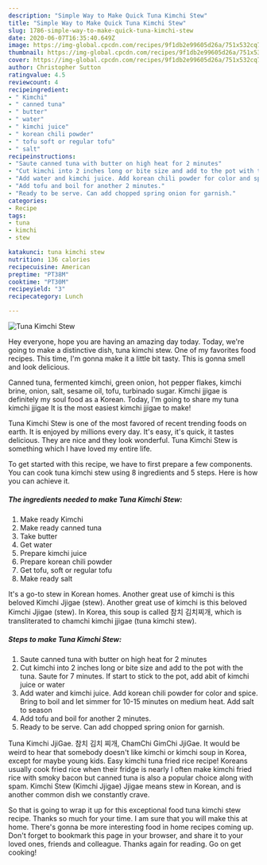 ```yaml
---
description: "Simple Way to Make Quick Tuna Kimchi Stew"
title: "Simple Way to Make Quick Tuna Kimchi Stew"
slug: 1786-simple-way-to-make-quick-tuna-kimchi-stew
date: 2020-06-07T16:35:40.649Z
image: https://img-global.cpcdn.com/recipes/9f1db2e99605d26a/751x532cq70/tuna-kimchi-stew-recipe-main-photo.jpg
thumbnail: https://img-global.cpcdn.com/recipes/9f1db2e99605d26a/751x532cq70/tuna-kimchi-stew-recipe-main-photo.jpg
cover: https://img-global.cpcdn.com/recipes/9f1db2e99605d26a/751x532cq70/tuna-kimchi-stew-recipe-main-photo.jpg
author: Christopher Sutton
ratingvalue: 4.5
reviewcount: 4
recipeingredient:
- " Kimchi"
- " canned tuna"
- " butter"
- " water"
- " kimchi juice"
- " korean chili powder"
- " tofu soft or regular tofu"
- " salt"
recipeinstructions:
- "Saute canned tuna with butter on high heat for 2 minutes"
- "Cut kimchi into 2 inches long or bite size and add to the pot with the tuna. Saute for 7 minutes. If start to stick to the pot, add abit of kimchi juice or water"
- "Add water and kimchi juice. Add korean chili powder for color and spice. Bring to boil and let simmer for 10-15 minutes on medium heat. Add salt to season"
- "Add tofu and boil for another 2 minutes."
- "Ready to be serve. Can add chopped spring onion for garnish."
categories:
- Recipe
tags:
- tuna
- kimchi
- stew

katakunci: tuna kimchi stew 
nutrition: 136 calories
recipecuisine: American
preptime: "PT38M"
cooktime: "PT30M"
recipeyield: "3"
recipecategory: Lunch

---
```



![Tuna Kimchi Stew](https://img-global.cpcdn.com/recipes/9f1db2e99605d26a/751x532cq70/tuna-kimchi-stew-recipe-main-photo.jpg)

Hey everyone, hope you are having an amazing day today. Today, we're going to make a distinctive dish, tuna kimchi stew. One of my favorites food recipes. This time, I'm gonna make it a little bit tasty. This is gonna smell and look delicious.

Canned tuna, fermented kimchi, green onion, hot pepper flakes, kimchi brine, onion, salt, sesame oil, tofu, turbinado sugar. Kimchi jjigae is definitely my soul food as a Korean. Today, I&#39;m going to share my tuna kimchi jjigae It is the most easiest kimchi jjigae to make!

Tuna Kimchi Stew is one of the most favored of recent trending foods on earth. It is enjoyed by millions every day. It's easy, it's quick, it tastes delicious. They are nice and they look wonderful. Tuna Kimchi Stew is something which I have loved my entire life.


To get started with this recipe, we have to first prepare a few components. You can cook tuna kimchi stew using 8 ingredients and 5 steps. Here is how you can achieve it.

<!--inarticleads1-->

##### The ingredients needed to make Tuna Kimchi Stew:

1. Make ready  Kimchi
1. Make ready  canned tuna
1. Take  butter
1. Get  water
1. Prepare  kimchi juice
1. Prepare  korean chili powder
1. Get  tofu, soft or regular tofu
1. Make ready  salt


It&#39;s a go-to stew in Korean homes. Another great use of kimchi is this beloved Kimchi Jjigae (stew). Another great use of kimchi is this beloved Kimchi Jjigae (stew). In Korea, this soup is called 참치 김치찌개, which is transliterated to chamchi kimchi jjigae (tuna kimchi stew). 

<!--inarticleads2-->

##### Steps to make Tuna Kimchi Stew:

1. Saute canned tuna with butter on high heat for 2 minutes
1. Cut kimchi into 2 inches long or bite size and add to the pot with the tuna. Saute for 7 minutes. If start to stick to the pot, add abit of kimchi juice or water
1. Add water and kimchi juice. Add korean chili powder for color and spice. Bring to boil and let simmer for 10-15 minutes on medium heat. Add salt to season
1. Add tofu and boil for another 2 minutes.
1. Ready to be serve. Can add chopped spring onion for garnish.


Tuna Kimchi JjiGae. 참치 김치 찌개, ChamChi GimChi JjiGae. It would be weird to hear that somebody doesn&#39;t like kimchi or kimchi soup in Korea, except for maybe young kids. Easy kimchi tuna fried rice recipe! Koreans usually cook fried rice when their fridge is nearly I often make kimchi fried rice with smoky bacon but canned tuna is also a popular choice along with spam. Kimchi Stew (Kimchi Jjigae) Jjigae means stew in Korean, and is another common dish we constantly crave. 

So that is going to wrap it up for this exceptional food tuna kimchi stew recipe. Thanks so much for your time. I am sure that you will make this at home. There's gonna be more interesting food in home recipes coming up. Don't forget to bookmark this page in your browser, and share it to your loved ones, friends and colleague. Thanks again for reading. Go on get cooking!
